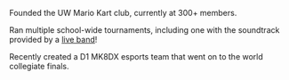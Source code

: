 Founded the UW Mario Kart club, currently at 300+ members. 

Ran multiple school-wide tournaments, including one with the soundtrack provided by a [live band](https://www.instagram.com/p/C5bE9nHLEyK/)!

Recently created a D1 MK8DX esports team that went on to the world collegiate finals.